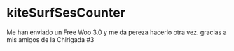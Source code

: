 # kiteSurfSesCounter

Me han enviado un Free Woo 3.0 y me da pereza 
hacerlo otra vez. gracias a mis amigos de la Chirigada #3 
